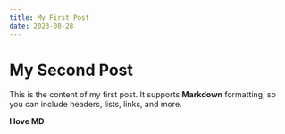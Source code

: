 ```yaml
---
title: My First Post
date: 2023-08-28
---
```


# My Second Post

This is the content of my first post. It supports **Markdown** formatting, so you can include headers, lists, links, and more.

**I love MD**